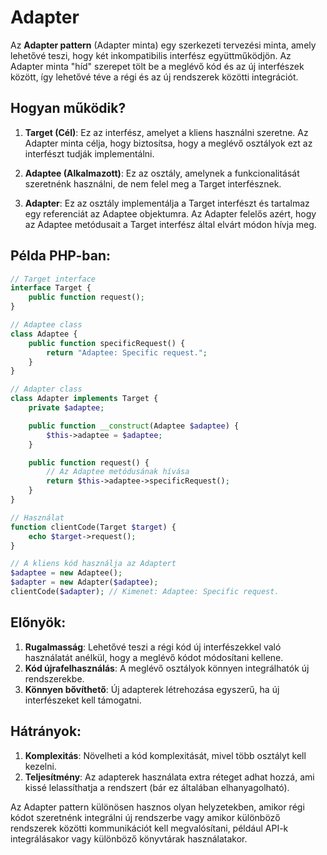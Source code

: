 # Adapter

Az **Adapter pattern** (Adapter minta) egy szerkezeti tervezési minta, amely lehetővé teszi, hogy két inkompatibilis interfész együttműködjön. Az Adapter minta "híd" szerepet tölt be a meglévő kód és az új interfészek között, így lehetővé téve a régi és az új rendszerek közötti integrációt.

## Hogyan működik?

1. **Target (Cél)**: Ez az interfész, amelyet a kliens használni szeretne. Az Adapter minta célja, hogy biztosítsa, hogy a meglévő osztályok ezt az interfészt tudják implementálni.

2. **Adaptee (Alkalmazott)**: Ez az osztály, amelynek a funkcionalitását szeretnénk használni, de nem felel meg a Target interfésznek.

3. **Adapter**: Ez az osztály implementálja a Target interfészt és tartalmaz egy referenciát az Adaptee objektumra. Az Adapter felelős azért, hogy az Adaptee metódusait a Target interfész által elvárt módon hívja meg.

## Példa PHP-ban:

```php
// Target interface
interface Target {
    public function request();
}

// Adaptee class
class Adaptee {
    public function specificRequest() {
        return "Adaptee: Specific request.";
    }
}

// Adapter class
class Adapter implements Target {
    private $adaptee;

    public function __construct(Adaptee $adaptee) {
        $this->adaptee = $adaptee;
    }

    public function request() {
        // Az Adaptee metódusának hívása
        return $this->adaptee->specificRequest();
    }
}

// Használat
function clientCode(Target $target) {
    echo $target->request();
}

// A kliens kód használja az Adaptert
$adaptee = new Adaptee();
$adapter = new Adapter($adaptee);
clientCode($adapter); // Kimenet: Adaptee: Specific request.
```

## Előnyök:

1. **Rugalmasság**: Lehetővé teszi a régi kód új interfészekkel való használatát anélkül, hogy a meglévő kódot módosítani kellene.
2. **Kód újrafelhasználás**: A meglévő osztályok könnyen integrálhatók új rendszerekbe.
3. **Könnyen bővíthető**: Új adapterek létrehozása egyszerű, ha új interfészeket kell támogatni.

## Hátrányok:

1. **Komplexitás**: Növelheti a kód komplexitását, mivel több osztályt kell kezelni.
2. **Teljesítmény**: Az adapterek használata extra réteget adhat hozzá, ami kissé lelassíthatja a rendszert (bár ez általában elhanyagolható).

Az Adapter pattern különösen hasznos olyan helyzetekben, amikor régi kódot szeretnénk integrálni új rendszerbe vagy amikor különböző rendszerek közötti kommunikációt kell megvalósítani, például API-k integrálásakor vagy különböző könyvtárak használatakor.